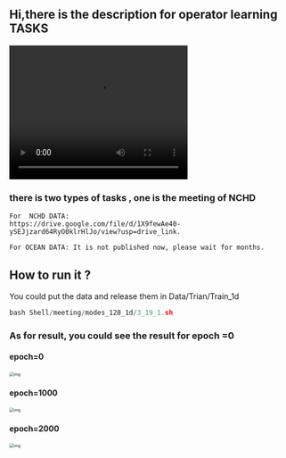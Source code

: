 
## Hi,there is the description for operator learning TASKS 


<video width="320" height="240" controls>
  <source src="A_0.10_L_3.00_dr_0.40wave_simu.mp4" type="video/mp4">
</video>

### there is two types of tasks , one is the meeting of NCHD  

    For  NCHD DATA:     
    https://drive.google.com/file/d/1X9fewAe40-ySEJjzard64RyO0klrHlJo/view?usp=drive_link.

    For OCEAN DATA: It is not published now, please wait for months.


## How to run it ?
You could put the data and release them in Data/Trian/Train_1d
```python
bash Shell/meeting/modes_128_1d/3_19_1.sh
```

### As for result, you could see the result for epoch =0 
#### epoch=0
<img src="Model_out/2_29_expr_alpha_0.1_seed_100/test10.png" alt="img" style="zoom:50%;" />

#### epoch=1000

<img src="Model_out/2_29_expr_alpha_0.1_seed_100/test1000.png" alt="img" style="zoom:50%;" />

#### epoch=2000
<img src="Model_out/2_29_expr_alpha_0.1_seed_100/test1000.png" alt="img" style="zoom:50%;" />


